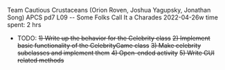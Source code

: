 Team Cautious Crustaceans (Orion Roven, Joshua Yagupsky, Jonathan Song)
APCS pd7
L09 -- Some Folks Call It a Charades
2022-04-26w
time spent: 2 hrs

* TODO:
  ~~1) Write up the behavior for the Celebrity class~~
  ~~2) Implement basic functionality of the CelebrityGame class~~
  ~~3) Make celebrity subclasses and implement them~~
  ~~4) Open-ended activity~~
  ~~5) Write GUI related methods~~
